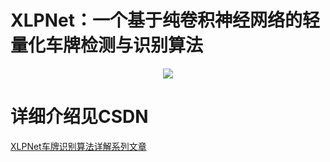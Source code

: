 # XLPNet：一个基于纯卷积神经网络的轻量化车牌检测与识别算法

<div align=center>
<img src="./examples/XLPNet_600×300.png"/>
</div>

# 详细介绍见CSDN
[XLPNet车牌识别算法详解系列文章](https://blog.csdn.net/qq_42891019/category_11691340.html?spm=1001.2014.3001.5482)
